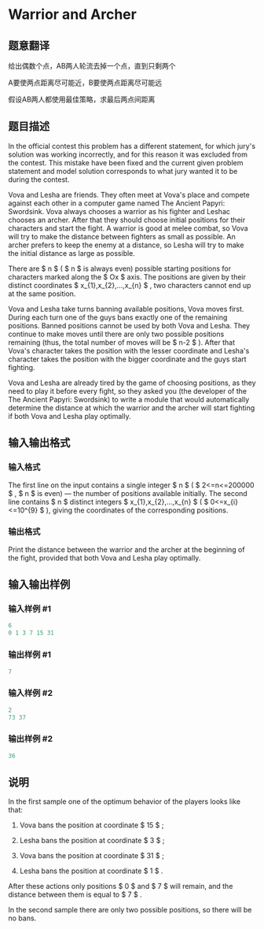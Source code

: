 # Warrior and Archer

## 题意翻译

给出偶数个点，AB两人轮流去掉一个点，直到只剩两个

A要使两点距离尽可能近，B要使两点距离尽可能远

假设AB两人都使用最佳策略，求最后两点间距离

## 题目描述

In the official contest this problem has a different statement, for which jury's solution was working incorrectly, and for this reason it was excluded from the contest. This mistake have been fixed and the current given problem statement and model solution corresponds to what jury wanted it to be during the contest.

Vova and Lesha are friends. They often meet at Vova's place and compete against each other in a computer game named The Ancient Papyri: Swordsink. Vova always chooses a warrior as his fighter and Leshac chooses an archer. After that they should choose initial positions for their characters and start the fight. A warrior is good at melee combat, so Vova will try to make the distance between fighters as small as possible. An archer prefers to keep the enemy at a distance, so Lesha will try to make the initial distance as large as possible.

There are $ n $ ( $ n $ is always even) possible starting positions for characters marked along the $ Ox $ axis. The positions are given by their distinct coordinates $ x_{1},x_{2},...,x_{n} $ , two characters cannot end up at the same position.

Vova and Lesha take turns banning available positions, Vova moves first. During each turn one of the guys bans exactly one of the remaining positions. Banned positions cannot be used by both Vova and Lesha. They continue to make moves until there are only two possible positions remaining (thus, the total number of moves will be $ n-2 $ ). After that Vova's character takes the position with the lesser coordinate and Lesha's character takes the position with the bigger coordinate and the guys start fighting.

Vova and Lesha are already tired by the game of choosing positions, as they need to play it before every fight, so they asked you (the developer of the The Ancient Papyri: Swordsink) to write a module that would automatically determine the distance at which the warrior and the archer will start fighting if both Vova and Lesha play optimally.

## 输入输出格式

### 输入格式

The first line on the input contains a single integer $ n $ ( $ 2<=n<=200000 $ , $ n $ is even) — the number of positions available initially. The second line contains $ n $ distinct integers $ x_{1},x_{2},...,x_{n} $ ( $ 0<=x_{i}<=10^{9} $ ), giving the coordinates of the corresponding positions.

### 输出格式

Print the distance between the warrior and the archer at the beginning of the fight, provided that both Vova and Lesha play optimally.

## 输入输出样例

### 输入样例 #1

```cpp
6
0 1 3 7 15 31

```
### 输出样例 #1

```cpp
7

```
### 输入样例 #2

```cpp
2
73 37

```
### 输出样例 #2

```cpp
36

```
## 说明

In the first sample one of the optimum behavior of the players looks like that:

1. Vova bans the position at coordinate $ 15 $ ;

2. Lesha bans the position at coordinate $ 3 $ ;

3. Vova bans the position at coordinate $ 31 $ ;

4. Lesha bans the position at coordinate $ 1 $ .

After these actions only positions $ 0 $ and $ 7 $ will remain, and the distance between them is equal to $ 7 $ .

In the second sample there are only two possible positions, so there will be no bans.

